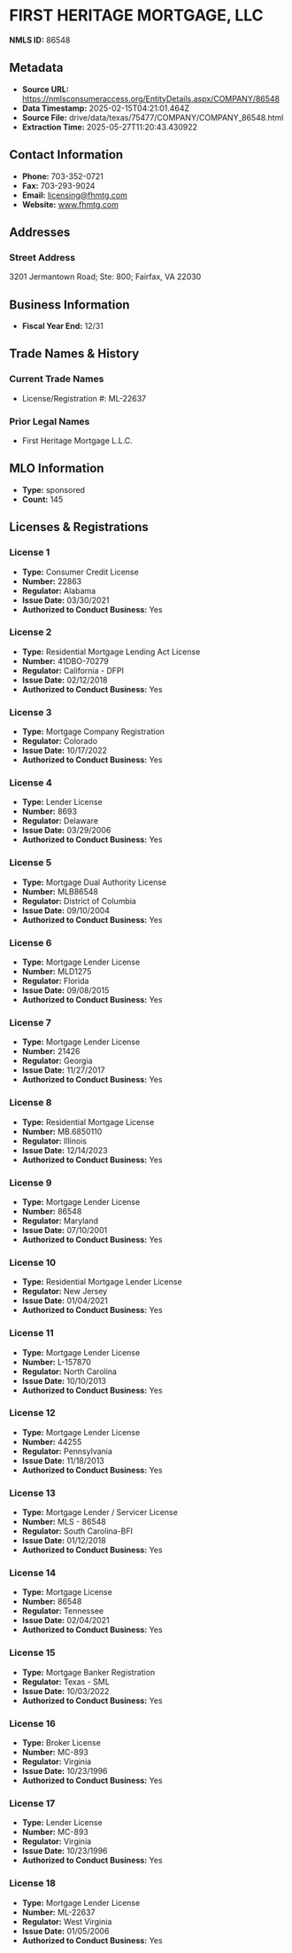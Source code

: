 # FIRST HERITAGE MORTGAGE, LLC

**NMLS ID:** 86548

## Metadata
- **Source URL:** https://nmlsconsumeraccess.org/EntityDetails.aspx/COMPANY/86548
- **Data Timestamp:** 2025-02-15T04:21:01.464Z
- **Source File:** drive/data/texas/75477/COMPANY/COMPANY_86548.html
- **Extraction Time:** 2025-05-27T11:20:43.430922

## Contact Information
- **Phone:** 703-352-0721
- **Fax:** 703-293-9024
- **Email:** licensing@fhmtg.com
- **Website:** www.fhmtg.com

## Addresses
### Street Address
3201 Jermantown Road; Ste: 800; Fairfax, VA 22030

## Business Information
- **Fiscal Year End:** 12/31

## Trade Names & History
### Current Trade Names
- License/Registration #: ML-22637

### Prior Legal Names
- First Heritage Mortgage L.L.C.

## MLO Information
- **Type:** sponsored
- **Count:** 145

## Licenses & Registrations

### License 1
- **Type:** Consumer Credit License
- **Number:** 22863
- **Regulator:** Alabama
- **Issue Date:** 03/30/2021
- **Authorized to Conduct Business:** Yes

### License 2
- **Type:** Residential Mortgage Lending Act License
- **Number:** 41DBO-70279
- **Regulator:** California - DFPI
- **Issue Date:** 02/12/2018
- **Authorized to Conduct Business:** Yes

### License 3
- **Type:** Mortgage Company Registration
- **Regulator:** Colorado
- **Issue Date:** 10/17/2022
- **Authorized to Conduct Business:** Yes

### License 4
- **Type:** Lender License
- **Number:** 8693
- **Regulator:** Delaware
- **Issue Date:** 03/29/2006
- **Authorized to Conduct Business:** Yes

### License 5
- **Type:** Mortgage Dual Authority License
- **Number:** MLB86548
- **Regulator:** District of Columbia
- **Issue Date:** 09/10/2004
- **Authorized to Conduct Business:** Yes

### License 6
- **Type:** Mortgage Lender License
- **Number:** MLD1275
- **Regulator:** Florida
- **Issue Date:** 09/08/2015
- **Authorized to Conduct Business:** Yes

### License 7
- **Type:** Mortgage Lender License
- **Number:** 21426
- **Regulator:** Georgia
- **Issue Date:** 11/27/2017
- **Authorized to Conduct Business:** Yes

### License 8
- **Type:** Residential Mortgage License
- **Number:** MB.6850110
- **Regulator:** Illinois
- **Issue Date:** 12/14/2023
- **Authorized to Conduct Business:** Yes

### License 9
- **Type:** Mortgage Lender License
- **Number:** 86548
- **Regulator:** Maryland
- **Issue Date:** 07/10/2001
- **Authorized to Conduct Business:** Yes

### License 10
- **Type:** Residential Mortgage Lender License
- **Regulator:** New Jersey
- **Issue Date:** 01/04/2021
- **Authorized to Conduct Business:** Yes

### License 11
- **Type:** Mortgage Lender License
- **Number:** L-157870
- **Regulator:** North Carolina
- **Issue Date:** 10/10/2013
- **Authorized to Conduct Business:** Yes

### License 12
- **Type:** Mortgage Lender License
- **Number:** 44255
- **Regulator:** Pennsylvania
- **Issue Date:** 11/18/2013
- **Authorized to Conduct Business:** Yes

### License 13
- **Type:** Mortgage Lender / Servicer License
- **Number:** MLS - 86548
- **Regulator:** South Carolina-BFI
- **Issue Date:** 01/12/2018
- **Authorized to Conduct Business:** Yes

### License 14
- **Type:** Mortgage License
- **Number:** 86548
- **Regulator:** Tennessee
- **Issue Date:** 02/04/2021
- **Authorized to Conduct Business:** Yes

### License 15
- **Type:** Mortgage Banker Registration
- **Regulator:** Texas - SML
- **Issue Date:** 10/03/2022
- **Authorized to Conduct Business:** Yes

### License 16
- **Type:** Broker License
- **Number:** MC-893
- **Regulator:** Virginia
- **Issue Date:** 10/23/1996
- **Authorized to Conduct Business:** Yes

### License 17
- **Type:** Lender License
- **Number:** MC-893
- **Regulator:** Virginia
- **Issue Date:** 10/23/1996
- **Authorized to Conduct Business:** Yes

### License 18
- **Type:** Mortgage Lender License
- **Number:** ML-22637
- **Regulator:** West Virginia
- **Issue Date:** 01/05/2006
- **Authorized to Conduct Business:** Yes
